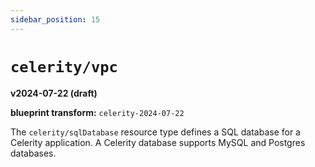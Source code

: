 ```yaml
---
sidebar_position: 15
---
```


# `celerity/vpc`

**v2024-07-22 (draft)**

**blueprint transform:** `celerity-2024-07-22`

The `celerity/sqlDatabase` resource type defines a SQL database for a Celerity application.
A Celerity database supports MySQL and Postgres databases.
